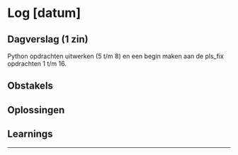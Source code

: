 # Log [datum]
 
## Dagverslag (1 zin)
 Python opdrachten uitwerken (5 t/m 8) en een begin maken aan de pls_fix opdrachten 1 t/m 16.
## Obstakels
 
## Oplossingen
 
## Learnings
 
---
